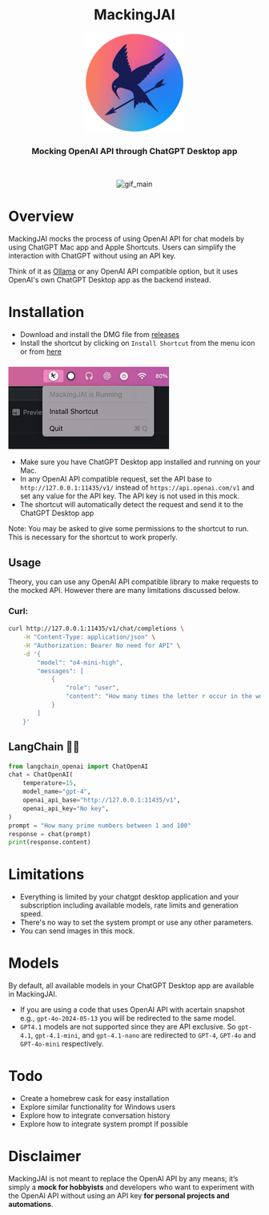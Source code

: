 <div align = "center">
    <h1> MackingJAI </h1>
    <img src = "assets/icon.png" width = 200 height = 200>
    <h3>Mocking OpenAI API through ChatGPT Desktop app</h3>
<br>

![gif_main](assets/gif_main.gif)
</div>

# Overview
MackingJAI mocks the process of using OpenAI API for chat models by using ChatGPT Mac app and Apple Shortcuts. Users can simplify the interaction with ChatGPT without using an API key.

Think of it as [Ollama](https://github.com/ollama/ollama) or any OpenAI API compatible option, but it uses OpenAI's own ChatGPT Desktop app as the backend instead.

# Installation
- Download and install the DMG file from [releases](https://github.com/0ssamaak0/MackingJAI/releases)
- Install the shortcut by clicking on `Install Shortcut` from the menu icon or from [here](https://www.icloud.com/shortcuts/ffd7eadc92534952a6d9e5fac2eaadcd)

![menu](assets/menu.png)


- Make sure you have ChatGPT Desktop app installed and running on your Mac.
- In any OpenAI API compatible request, set the API base to `http://127.0.0.1:11435/v1/` instead of `https://api.openai.com/v1` and set any value for the API key. The API key is not used in this mock.
- The shortcut will automatically detect the request and send it to the ChatGPT Desktop app

Note: You may be asked to give some permissions to the shortcut to run. This is necessary for the shortcut to work properly.


## Usage
Theory, you can use any OpenAI API compatible library to make requests to the mocked API. However there are many limitations discussed below.
### Curl:
```bash
curl http://127.0.0.1:11435/v1/chat/completions \
    -H "Content-Type: application/json" \
    -H "Authorization: Bearer No need for API" \
    -d '{
        "model": "o4-mini-high",
        "messages": [
            {
                "role": "user",
                "content": "How many times the letter r occur in the word Strawberry? Answer with a single number."
            }
        ]
    }'
```

## LangChain 🦜🔗
```python
from langchain_openai import ChatOpenAI
chat = ChatOpenAI(
    temperature=15,
    model_name="gpt-4",
    openai_api_base="http://127.0.0.1:11435/v1",
    openai_api_key="No key",
)
prompt = "How many prime numbers between 1 and 100"
response = chat(prompt)
print(response.content)
```

# Limitations
- Everything is limited by your chatgpt desktop application and your subscription including available models, rate limits and generation speed.
- There's no way to set the system prompt or use any other parameters.
- You can send images in this mock.

# Models
By default, all available models in your ChatGPT Desktop app are available in MackingJAI. 
- If you are using a code that uses OpenAI API with acertain snapshot e.g., `gpt-4o-2024-05-13` you will be redirected to the same model.
- `GPT4.1` models are not supported since they are API exclusive. So `gpt-4.1`, `gpt-4.1-mini`, and `gpt-4.1-nano` are redirected to `GPT-4`, `GPT-4o` and `GPT-4o-mini` respectively.

# Todo
- Create a homebrew cask for easy installation
- Explore similar functionality for Windows users
- Explore how to integrate conversation history
- Explore how to integrate system prompt if possible

# Disclaimer
MackingJAI is not meant to replace the OpenAI API by any means; it’s simply a **mock for hobbyists** and developers who want to experiment with the OpenAI API without using an API key **for personal projects and automations**.
